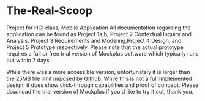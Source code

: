 # The-Real-Scoop
Project for HCI class, Mobile Application
All documentation regarding the application can be found as Project 1a,b, Project 2 Contextual Inquiry and Analysis,
Project 3 Requirements and Modeling,Project 4 Design, and Project 5 Prototype respectively. Please note that the actual prototype requires 
a full or free trial version of Mockplus software which typically runs out within 7 days.

While there was a more accessible version, unfortunately it is larger than the 25MB file limit imposed by Github. While this is not a 
full implemented design, it does show click-through capabilities and proof of concept.
Please download the trial version of Mockplus if you'd like to try it out, thank you.
